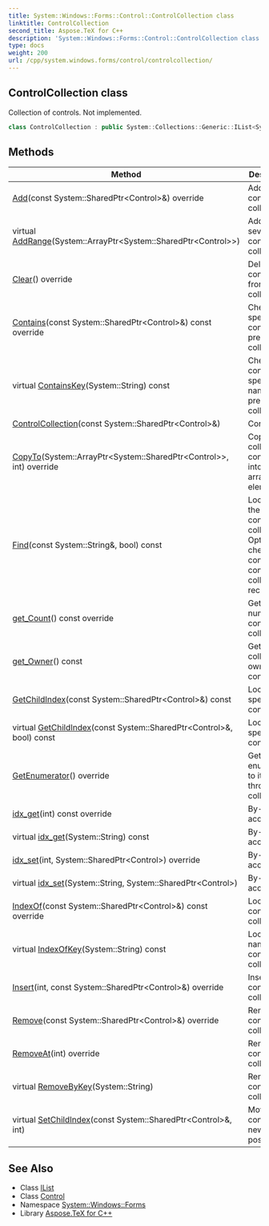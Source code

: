 ```yaml
---
title: System::Windows::Forms::Control::ControlCollection class
linktitle: ControlCollection
second_title: Aspose.TeX for C++
description: 'System::Windows::Forms::Control::ControlCollection class. Collection of controls. Not implemented in C++.'
type: docs
weight: 200
url: /cpp/system.windows.forms/control/controlcollection/
---
```

## ControlCollection class


Collection of controls. Not implemented.

```cpp
class ControlCollection : public System::Collections::Generic::IList<System::SharedPtr<Control>>
```

## Methods

| Method | Description |
| --- | --- |
| [Add](./add/)(const System::SharedPtr\<Control\>\&) override | Adds control into collection. |
| virtual [AddRange](./addrange/)(System::ArrayPtr\<System::SharedPtr\<Control\>\>) | Adds several controls into collection. |
| [Clear](./clear/)() override | Deletes all controls from collection. |
| [Contains](./contains/)(const System::SharedPtr\<Control\>\&) const override | Checks if specific control is present in collection. |
| virtual [ContainsKey](./containskey/)(System::String) const | Checks if control with specific name is present in collection. |
| [ControlCollection](./controlcollection/)(const System::SharedPtr\<Control\>\&) | Constructor. |
| [CopyTo](./copyto/)(System::ArrayPtr\<System::SharedPtr\<Control\>\>, int) override | Copies collection contents into existing array elements. |
| [Find](./find/)(const System::String\&, bool) const | Looks for the named control in collection. Optionally checks contained controls' collections recursively. |
| [get_Count](./get_count/)() const override | Gets number of controls in collection. |
| [get_Owner](./get_owner/)() const | Gets collection owner control. |
| [GetChildIndex](./getchildindex/)(const System::SharedPtr\<Control\>\&) const | Looks for specific control. |
| virtual [GetChildIndex](./getchildindex/)(const System::SharedPtr\<Control\>\&, bool) const | Looks for specific control. |
| [GetEnumerator](./getenumerator/)() override | Gets enumerator to iterate through collection. |
| [idx_get](./idx_get/)(int) const override | By-index accessor. |
| virtual [idx_get](./idx_get/)(System::String) const | By-name accessor. |
| [idx_set](./idx_set/)(int, System::SharedPtr\<Control\>) override | By-index accessor. |
| virtual [idx_set](./idx_set/)(System::String, System::SharedPtr\<Control\>) | By-name accessor. |
| [IndexOf](./indexof/)(const System::SharedPtr\<Control\>\&) const override | Looks for control in collection. |
| virtual [IndexOfKey](./indexofkey/)(System::String) const | Looks for named control in collection. |
| [Insert](./insert/)(int, const System::SharedPtr\<Control\>\&) override | Inserts control into collection. |
| [Remove](./remove/)(const System::SharedPtr\<Control\>\&) override | Removes control from collection. |
| [RemoveAt](./removeat/)(int) override | Removes control from collection. |
| virtual [RemoveByKey](./removebykey/)(System::String) | Removes control from collection. |
| virtual [SetChildIndex](./setchildindex/)(const System::SharedPtr\<Control\>\&, int) | Moves control to a new position. |
## See Also

* Class [IList](../../../system.collections.generic/ilist/)
* Class [Control](../)
* Namespace [System::Windows::Forms](../../)
* Library [Aspose.TeX for C++](../../../)
